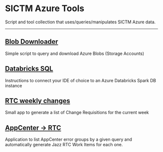 # SICTM Azure Tools

Script and tool collection that uses/queries/manipulates SICTM Azure data.

---

## [Blob Downloader](./blob_downloader/README.md)

Simple script to query and download Azure Blobs (Storage Accounts)

## [Databricks SQL](./databricks_sql/README.md)

Instructions to connect your IDE of choice to an Azure Databricks Spark DB instance

## [RTC weekly changes](./rtc_changes/README.md)

Small app to generate a list of Change Requisitions for the current week

## [AppCenter -> RTC](./appcenter_rtc/README.md)

Application to list AppCenter error groups by a given query and automatically generate Jazz RTC Work Items for each one.